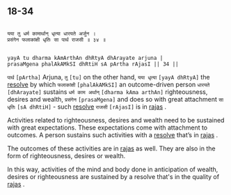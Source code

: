## 18-34


```shloka-sa

यया तु धर्म कामार्थान् धृत्या धारयते अर्जुन ।
प्रसंगेन फलाकांक्षी धृतिः सा पार्थ राजसी ॥ ३४ ॥

```
```shloka-sa-hk

yayA tu dharma kAmArthAn dhRtyA dhArayate arjuna |
prasaMgena phalAkAMkSI dhRtiH sA pArtha rAjasI || 34 ||

```
`पार्थ` `[pArtha]` Arjuna, `तु` `[tu]` on the other hand, `यया धृत्या` `[yayA dhRtyA]` the 
[resolve](intellect_and_resolve)
 by which `फलाकांक्षी` `[phalAkAMkSI]` an outcome-driven person `धारयते` `[dhArayate]` sustains `धर्म काम अर्थान्` `[dharma kAma arthAn]` righteousness, desires and wealth, `प्रसंगेन` `[prasaMgena]` and does so with great attachment `सा धृतिः` `[sA dhRtiH]` - such 
[resolve](intellect_and_resolve) `राजसी` `[rAjasI]` is in 
[rajas](rajas)
.

Activities related to righteousness, desires and wealth need to be sustained with great expectations. These expectations come with attachment to outcomes. A person sustains such activities with a 
[resolve](intellect_and_resolve)
 that’s in 
[rajas](rajas)
. 

The outcomes of these activities are in 
[rajas](rajas)
 as well. They are also in the form of righteousness, desires or wealth. 

In this way, activities of the mind and body done in anticipation of wealth, desires or righteousness are sustained by a resolve that's in the quality of 
[rajas](rajas)
.


